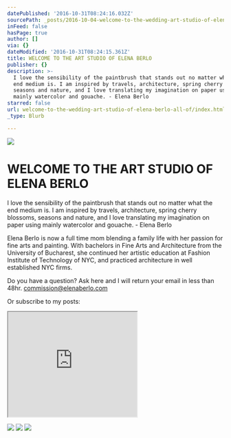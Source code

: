 ```yaml
---
datePublished: '2016-10-31T08:24:16.032Z'
sourcePath: _posts/2016-10-04-welcome-to-the-wedding-art-studio-of-elena-berlo-all-of.md
inFeed: false
hasPage: true
author: []
via: {}
dateModified: '2016-10-31T08:24:15.361Z'
title: WELCOME TO THE ART STUDIO OF ELENA BERLO
publisher: {}
description: >-
  I love the sensibility of the paintbrush that stands out no matter what the
  end medium is. I am inspired by travels, architecture, spring cherry blossoms,
  seasons and nature, and I love translating my imagination on paper using
  mainly watercolor and gouache. - Elena Berlo
starred: false
url: welcome-to-the-wedding-art-studio-of-elena-berlo-all-of/index.html
_type: Blurb

---
```

![](https://the-grid-user-content.s3-us-west-2.amazonaws.com/6acc858c-b63f-411d-8dfe-acb617354366.jpg)

# WELCOME TO THE ART STUDIO OF ELENA BERLO

I love the sensibility of the paintbrush that stands out no matter what the end medium is. I am inspired by travels, architecture, spring cherry blossoms, seasons and nature, and I love translating my imagination on paper using mainly watercolor and gouache. - Elena Berlo

Elena Berlo is now a full time mom blending a family life with her passion for fine arts and painting. With bachelors in Fine Arts and Architecture from the University of Bucharest, she continued her artistic education at Fashion Institute of Technology of NYC, and practiced architecture in well established NYC firms.

Do you have a question? Ask here and I will return your email in less than 48hr. commission@elenaberlo.com

Or subscribe to my posts:

<iframe src="https://the-grid.github.io/ed-userhtml/?g=eJx9j01PAjEURf9K0xUkTBuEAUKAlSvDwo0r4-JN-zp20i_7WlEJ_90REhM3bs-9yT13RyrbVFj5TLjnBT-KHOAdbpQzymrPpaSFAA9fMcCJhIpe6ngKLoIm4cE69Wp9uvKBJNk-1NSYmD3JFFNNEn2HWgzEmYYCjY5DbFQMxvZ7XgkfHdjwQDFsWckVZ8zSPXa13zIDjpAfdvLmc9j9a3vI-FZtxskz9-PEX5PjaIuZv8yYqUEVG8PkOGVndhRUIJfJmXdA-JQd33KvRKU74SyVxkOAHn_O8Rmv1eox17o1uFYrs1y3rdoYtYCl2mywHSvu2jDrDtp5N8cVv0zZZfr74BvuEIAv" height="244" style=""></iframe>

![](https://the-grid-user-content.s3-us-west-2.amazonaws.com/10f392d5-a445-4e10-8437-985fe5ae3124.jpg)
![](https://the-grid-user-content.s3-us-west-2.amazonaws.com/b27eb62d-c116-48fb-8024-ec93e83c58c5.jpg)
![](https://the-grid-user-content.s3-us-west-2.amazonaws.com/3e4e0c7b-9e90-4381-986b-8d6597cc1121.jpg)